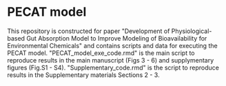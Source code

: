 # PECAT model
This repository is constructed for paper "Development of Physiological-based Gut Absorption Model to Improve Modeling of Bioavailability for Environmental Chemicals" and contains scripts and data for executing the PECAT model. "PECAT_model_exe_code.rmd" is the main script to reproduce results in the main manuscript (Figs 3 - 6) and supplymentary figures (Fig.S1 - S4). "Supplementary_code.rmd" is the script to reproduce results in the Supplementary materials Sections 2 - 3.
